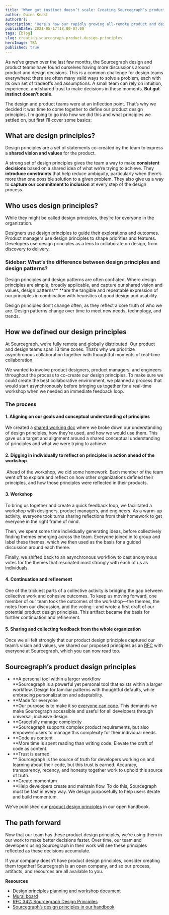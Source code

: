 ```yaml
---
title: "When gut instinct doesn’t scale: Creating Sourcegraph’s product design principles"
author: Quinn Keast
authorUrl: 
description: "Here’s how our rapidly growing all-remote product and design teams collaborated asynchronously to define Sourcegraph’s inclusive product design principles to help us scale consistently."
publishDate: 2021-05-17T18:00-07:00
tags: [blog]
slug: creating-sourcegraph-product-design-principles
heroImage: TBA
published: true
---
```


As we’ve grown over the last few months, the Sourcegraph design and product teams have found ourselves having more discussions around product and design decisions. 
This is a common challenge for design teams everywhere: there are often many valid ways to solve a problem, each with its own set of tradeoffs and assumptions. 
A small team can rely on intuition, experience, and shared trust to make decisions in these moments. **But gut instinct doesn’t scale.**

The design and product teams were at an inflection point. That’s why we decided it was time to come together to define our product design principles. 
I’m going to go into how we did this and what principles we settled on, but first I’ll cover some basics:


## What are design principles?

Design principles are a set of statements co-created by the team to express a **shared vision and values** for the product.

A strong set of design principles gives the team a way to make **consistent decisions** based on a shared idea of what we’re trying to achieve. 
They **introduce constraints** that help reduce ambiguity, particularly when there’s more than one possible solution to a given problem. They also give us a way to **capture our commitment to inclusion** at every step of the design process.


## Who uses design principles?

While they might be called design principles, they’re for everyone in the organization.

Designers use design principles to guide their explorations and outcomes. Product managers use design principles to shape priorities and features. 
Developers use design principles as a lens to collaborate on design, from discovery to delivery.


### Sidebar: What’s the difference between design principles and design patterns?

Design principles and design patterns are often conflated. Where design principles are simple, broadly applicable, and capture our shared vision and values, design patterns** **are the tangible and repeatable expression of our principles in combination with heuristics of good design and usability. 

Design principles don’t change often, as they reflect a core truth of who we are. Design patterns change over time to meet new needs, technology, and trends.


## How we defined our design principles

At Sourcegraph, we’re fully remote and globally distributed. Our product and design teams span 13 time zones. 
That’s why we prioritize asynchronous collaboration together with thoughtful moments of real-time collaboration.

We wanted to involve product designers, product managers, and engineers throughout the process to co-create our design principles. 
To make sure we could create the best collaborative environment, we planned a process that would start asynchronously before bringing us together for a real-time workshop when we needed an immediate feedback loop.


### The process


#### 1. Aligning on our goals and conceptual understanding of principles

We created a [shared working doc](https://docs.google.com/document/d/10Ko8z1ozVaUStuPG2-cM_EJUVJvcgabv8qZYNAJXn24/edit#) where we broke down our understanding of design principles, how they’re used, and how we would use them. 
This gave us a target and alignment around a shared conceptual understanding of principles and what we were trying to achieve.


#### 2. Digging in individually to reflect on principles in action ahead of the workshop

 Ahead of the workshop, we did some homework. Each member of the team went off to explore and reflect on how other organizations defined their principles, and how those principles were reflected in their products. 


#### 3. Workshop

To bring us together and create a quick feedback loop, we facilitated a workshop with designers, product managers, and engineers. 
As a warm-up activity, everyone took turns sharing reflections from their homework to get everyone in the right frame of mind.

Then, we spent some time individually generating ideas, before collectively finding themes emerging across the team. 
Everyone joined in to group and label these themes, which we then used as the basis for a guided discussion around each theme.

Finally, we shifted back to an asynchronous workflow to cast anonymous votes for the themes that resonated most strongly with each of us as individuals.


#### 4. Continuation and refinement

One of the trickiest parts of a collective activity is bridging the gap between collective work and cohesive outcomes. 
To keep us moving forward, one member of our team took the outcomes of the workshop—the themes, the notes from our discussion, and the voting—and wrote a first draft of our potential product design principles. 
This artifact became the basis for further continuation and refinement.


#### 5. Sharing and collecting feedback from the whole organization

Once we all felt strongly that our product design principles captured our team’s vision and values, we shared our proposed principles as an [RFC](https://docs.google.com/document/d/1zRbtZR68ZITYypSAJJ63Ir_fFPxJfTtidJmsrxUXW7o/edit#) with everyone at Sourcegraph, which you can now read too.


## Sourcegraph’s product design principles



*   **A personal tool within a larger workflow \
**Sourcegraph is a powerful yet personal tool that exists within a larger workflow. Design for familiar patterns with thoughtful defaults, while embracing personalization and adaptability.
*   **Made for everyone \
**Our purpose is to make it so [everyone can code](/company/strategy#purpose). This demands we make Sourcegraph accessible and useful for all developers through universal, inclusive design.
*   **Gracefully manage complexity \
**Sourcegraph supports complex product requirements, but also empowers users to manage this complexity for their individual needs.
*   **Code as content \
**More time is spent reading than writing code. Elevate the craft of code as content.
*   **Trust is earned \
** Sourcegraph is the source of truth for developers working on and learning about their code, but this trust is earned. Accuracy, transparency, recency, and honesty together work to uphold this source of truth.
*   **Create momentum \
**Help developers create and maintain flow. To do this, Sourcegraph must be fast in every way. We design purposefully to help users iterate and build momentum.

We’ve published our [product design principles](https://about.sourcegraph.com/handbook/product/design_principles) in our open handbook.


## The path forward

Now that our team has these product design principles, we’re using them in our work to make better decisions faster. 
Over time, our team and developers using Sourcegraph in their work will see these principles reflected as these decisions accumulate.

If your company doesn’t have product design principles, consider creating them together! 
Sourcegraph is an open company, and so our process, artifacts, and resources are all available to you.

**Resources**

*   [Design principles planning and workshop document](https://docs.google.com/document/d/10Ko8z1ozVaUStuPG2-cM_EJUVJvcgabv8qZYNAJXn24/edit#)
*   [Mural board](https://miro.com/app/board/o9J_lT0O5TU=/)
*   [RFC 342: Sourcegraph Design Principles](https://docs.google.com/document/d/1zRbtZR68ZITYypSAJJ63Ir_fFPxJfTtidJmsrxUXW7o/edit#)
*   [Sourcegraph’s design principles in our handbook](https://about.sourcegraph.com/handbook/product/design_principles)
